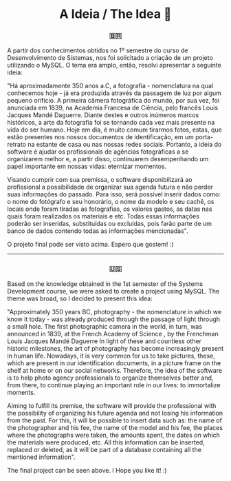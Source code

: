 <div align="center">
<h1> A Ideia / The Idea 💭 </h1>
</div>

<div align="center">
<h3> 🇧🇷 </h3>
</div>
A partir dos conhecimentos obtidos no 1º semestre do curso de Desenvolvimento de Sistemas, nos foi solicitado a criação de um projeto utilizando o MySQL. O tema era amplo, então, resolvi apresentar a seguinte ideia:

"Há aproximadamente 350 anos a.C, a fotografia - nomenclatura na qual conhecemos hoje - já era produzida através da passagem de luz por algum pequeno orifício. A primeira câmera fotográfica do mundo, por sua vez, foi anunciada em 1839, na Academia Francesa de Ciência, pelo francês Louis Jacques Mandé Daguerre. Diante destes e outros inúmeros marcos históricos, a arte da fotografia foi se tornando cada vez mais presente na vida do ser humano.
Hoje em dia, é muito comum tirarmos fotos, estas, que estão presentes nos nossos documentos de identificação, em um porta-retrato na estante de casa ou nas nossas redes sociais. Portanto, a ideia do software é ajudar os profissionais de agências fotográficas a se organizarem melhor e, a partir disso, continuarem desempenhando um papel importante em nossas vidas: eternizar momentos.

Visando cumprir com sua premissa, o software disponibilizará ao profissional a possibilidade de organizar sua agenda futura e não perder suas informações do passado. Para isso, será possível inserir dados como: o nome do fotógrafo e seu honorário, o nome da modelo e seu cachê, os locais onde foram tiradas as fotografias, os valores gastos, as datas nas quais foram realizados os materiais e etc. Todas essas informações poderão ser inseridas, substituídas ou excluídas, pois farão parte de um banco de dados contendo todas as informações mencionadas".

O projeto final pode ser visto acima. Espero que gostem! :)

-----------------------------------------------------------------------------------------------------------------------------------------------------------

<div align="center">
<h3> 🇺🇸 </h3>
</div>
Based on the knowledge obtained in the 1st semester of the Systems Development course, we were asked to create a project using MySQL. The theme was broad, so I decided to present this idea:

"Approximately 350 years BC, photography - the nomenclature in which we know it today - was already produced through the passage of light through a small hole. The first photographic camera in the world, in turn, was announced in 1839, at the French Academy of Science , by the Frenchman Louis Jacques Mandé Daguerre In light of these and countless other historic milestones, the art of photography has become increasingly present in human life.
Nowadays, it is very common for us to take pictures, these, which are present in our identification documents, in a picture frame on the shelf at home or on our social networks. Therefore, the idea of the software is to help photo agency professionals to organize themselves better and, from there, to continue playing an important role in our lives: to immortalize moments.

Aiming to fulfill its premise, the software will provide the professional with the possibility of organizing his future agenda and not losing his information from the past. For this, it will be possible to insert data such as: the name of the photographer and his fee, the name of the model and his fee, the places where the photographs were taken, the amounts spent, the dates on which the materials were produced, etc. All this information can be inserted, replaced or deleted, as it will be part of a database containing all the mentioned information".

The final project can be seen above. I Hope you like it! :)
